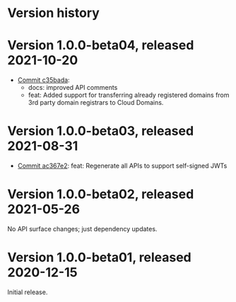 # Version history

# Version 1.0.0-beta04, released 2021-10-20

- [Commit c35bada](https://github.com/googleapis/google-cloud-dotnet/commit/c35bada):
  - docs: improved API comments
  - feat: Added support for transferring already registered domains from 3rd party domain registrars to Cloud Domains.

# Version 1.0.0-beta03, released 2021-08-31

- [Commit ac367e2](https://github.com/googleapis/google-cloud-dotnet/commit/ac367e2): feat: Regenerate all APIs to support self-signed JWTs

# Version 1.0.0-beta02, released 2021-05-26

No API surface changes; just dependency updates.

# Version 1.0.0-beta01, released 2020-12-15

Initial release.
